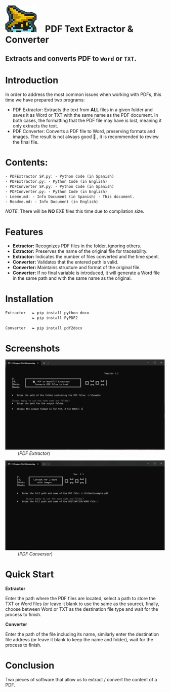 # ![](./Images/GitHub.png) &nbsp;&nbsp; PDF Text Extractor & Converter

## Extracts and converts PDF to  `Word` or `TXT`. 

# Introduction

In order to address the most common issues when working with PDFs, this time we have prepared two programs:
 - PDF Extractor: Extracts the text from **ALL** files in a given folder and saves it as Word or TXT with the same name as the PDF document. In both cases, the formatting that the PDF file may have is lost, meaning it only extracts the text.
 - PDF Converter: Converts a PDF file to Word, preserving formats and images. The result is not always good 🤨 , it is recommended to review the final file.

# Contents:
    - PDFExtractor SP.py: - Python Code (in Spanish)
    - PDFExtractor.py: - Python Code (in English)
    - PDFConverter SP.py: - Python Code (in Spanish)
    - PDFConverter.py: - Python Code (in English)
    - Leeme.md: - Info Document (in Spanish) - This document.
    - Readme.md: - Info Document (in English)

*NOTE*: There will be **NO** EXE files this time due to compilation size.

# Features

- **Extractor:** Recognizes PDF files in the folder, ignoring others.
- **Extractor:** Preserves the name of the original file for traceability.
- **Extractor:** Indicates the number of files converted and the time spent.
- **Converter:** Validates that the entered path is valid.
- **Converter:** Maintains structure and format of the original file.
- **Converter:** If no final variable is introduced, it will generate a Word file in the same path and with the same name as the original.

# Installation

    Extractor   ► pip install python-docx
                ► pip install PyPDF2
    
    Converter   ► pip install pdf2docx


# Screenshots
![](./Images/PDFExtractor.png)
&nbsp;&nbsp;&nbsp;&nbsp;&nbsp;&nbsp;&nbsp;&nbsp;&nbsp;&nbsp;(*PDF Extractor*)

![](./Images/PDFConversor.png)
&nbsp;&nbsp;&nbsp;&nbsp;&nbsp;&nbsp;&nbsp;&nbsp;&nbsp;&nbsp;(*PDF Conversor*)

# Quick Start

**Extractor**

Enter the path where the PDF files are located, select a path to store the TXT or Word files (or leave it blank to use the same as the source), finally, choose between Word or TXT as the destination file type and wait for the process to finish.

**Converter**

Enter the path of the file including its name, similarly enter the destination file address (or leave it blank to keep the name and folder), wait for the process to finish.

# Conclusion

Two pieces of software that allow us to extract / convert the content of a PDF.
